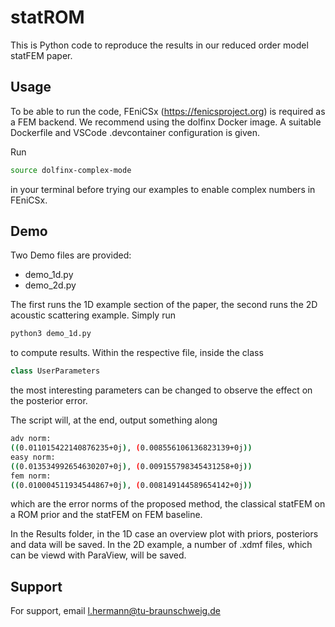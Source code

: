 
# statROM

This is Python code to reproduce the results in our reduced order model statFEM paper.


## Usage
To be able to run the code, FEniCSx (https://fenicsproject.org) is required as a FEM backend. We recommend using the dolfinx Docker image. A suitable Dockerfile and VSCode .devcontainer configuration is given.

Run
```bash
source dolfinx-complex-mode

```
in your terminal before trying our examples to enable complex numbers in FEniCSx.


## Demo

Two Demo files are provided:

- demo_1d.py
- demo_2d.py

The first runs the 1D example section of the paper, the second runs the 2D acoustic scattering example.
Simply run
```bash
python3 demo_1d.py

```
to compute results. 
Within the respective file, inside the class 
```python
class UserParameters
```
the most interesting parameters can be changed to observe the effect on the posterior error.

The script will, at the end, output something along
```bash
adv norm:
((0.011015422140876235+0j), (0.008556106136823139+0j))
easy norm:
((0.013534992654630207+0j), (0.009155798345431258+0j))
fem norm:
((0.010004511934544867+0j), (0.008149144589654142+0j))
```
which are the error norms of the proposed method, the classical statFEM on a ROM prior and the statFEM on FEM baseline.

In the Results folder, in the 1D case an overview plot with priors, posteriors and data will be saved. In the 2D example, a number of .xdmf files, which can be viewd with ParaView, will be saved.

## Support

For support, email l.hermann@tu-braunschweig.de


